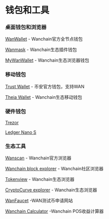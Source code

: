 # 钱包和工具

### 桌面钱包和浏览器  
[WanWallet](https://wanchain.org/products) - Wanchain官方全节点钱包  

[Wanmask](https://wanmask.io/)  - Wanchain生态插件钱包  

[MyWanWallet](https://mywanwallet.nl/) - Wanchain生态浏览器钱包  

### 移动钱包  
[Trust Wallet](https://trustwallet.com/) - 币安官方钱包，支持WAN  

[Theia Wallet](https://www.thachain.org/#press) - Wanchain生态移动钱包

### 硬件钱包  
[Trezor](https://trezor.io/)  

[Ledger Nano S](https://www.ledger.com/products/ledger-nano-s)

### 生态工具    
[Wanscan](https://www.wanscan.org/)  - Wanchain官方浏览器

[Wanchain block explorer](https://wanscan.io/home) - Wanchain社区浏览器

[Tokenview](https://wan.tokenview.com/) - Wanchain生态浏览器

[CryptoCurve explorer](https://explorer.cryptocurve.xyz) - Wanchain生态浏览器

[WanFaucet](https://wanfaucet.net/) -WAN测试币申请网站

[Wanchain Calculator](http://calculator.wandevs.org)  -Wanchain POS收益计算器
